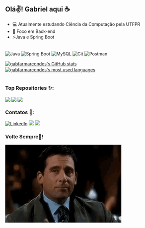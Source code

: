 ## Olá✌️! Gabriel aqui ☕

- 💻 Atualmente estudando Ciência da Computação pela UTFPR
- 🚀 Foco em Back-end
- ⚡Java e Spring Boot
<br /><br />

![Java](https://img.shields.io/badge/Java-%23ED8B00.svg??style=for-the-badge&logo=openjdk&logoColor=white)
![Spring Boot](https://img.shields.io/badge/SpringBoot-6DB33F?style=flat-square&logo=Spring&logoColor=white)
![MySQL](https://img.shields.io/badge/MySQL-00000F?style=for-the-badge&logo=mysql&logoColor=white)
![Git](https://img.shields.io/badge/GIT-E44C30?style=for-the-badge&logo=git&logoColor=white)
![Postman](https://img.shields.io/badge/Postman-FF6C37.svg?style=for-the-badge&logo=Postman&logoColor=white)

<a href="https://github.com/gabfarmarcondes/github-readme-stats">
  <img height="180em" align="center" src="https://github-readme-stats.vercel.app/api?username=gabfarmarcondes&show_icons=true&theme=dark&cache_seconds=31" alt="gabfarmarcondes's GitHub stats" />
</a>
<a href="https://github.com/gabfarmarcondes/github-readme-stats">
  <img height="180em" align="center" src="https://github-readme-stats.vercel.app/api/top-langs/?username=gabfarmarcondes&layout=compact&theme=dark&cache_seconds=31" alt="gabfarmarcondes's most used languages" />
</a>

<br />
<br />


### Top Repositories ✨:
<a href="https://github.com/gabfarmarcondes/CRUD_Project">
  <img align="center" src="https://github-readme-stats.vercel.app/api/pin/?username=gabfarmarcondes&repo=CRUD_Project&theme=dark" />
</a>
<a href="https://github.com/Software-Project-BCC3004/backend">
  <img align="center" src="https://github-readme-stats.vercel.app/api/pin/?username=Software-Project-BCC3004&repo=backend&theme=dark" />
</a>
<a href="https://github.com/gabfarmarcondes/CRUD_Node_React">
  <img align="center" src="https://github-readme-stats.vercel.app/api/pin/?username=gabfarmarcondes&repo=CRUD_Node_React&theme=dark" />
</a>




### Contatos 🔗:

<div>
<a href="https://www.linkedin.com/in/gabfariasmarcondes" target="_blank"><img loading="lazy" src="https://img.shields.io/badge/-LinkedIn-%230077B5?style=for-the-badge&logo=linkedin&logoColor=white" alt="LinkedIn"></a>
<a href = "mailto:gabrie.farias2024@outlook.com.br"><img loading="lazy" src="https://img.shields.io/badge/Microsoft_Outlook-0078D4?logo=microsoft-outlook&logoColor=white&style=for-the-badge" target="_blank"></a>
<a href="https://www.instagram.com/gabriel.fmarcondes/" target="_blank"><img loading="lazy" src="https://img.shields.io/badge/-Instagram-%23E4405F?style=for-the-badge&logo=instagram&logoColor=white" target="_blank"></a>
</div>

### Volte Sempre👋! 
<img height=250 alt="volteSempre" src="michael-scott-wink.gif">

